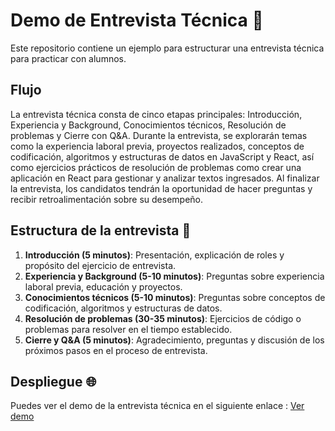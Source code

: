 # Demo de Entrevista Técnica 🚀

Este repositorio contiene un ejemplo para estructurar una entrevista técnica para practicar con alumnos. 
## Flujo 

La entrevista técnica consta de cinco etapas principales: Introducción, Experiencia y Background, Conocimientos técnicos, Resolución de problemas y Cierre con Q&A. Durante la entrevista, se explorarán temas como la experiencia laboral previa, proyectos realizados, conceptos de codificación, algoritmos y estructuras de datos en JavaScript y React, así como ejercicios prácticos de resolución de problemas como crear una aplicación en React para gestionar y analizar textos ingresados. Al finalizar la entrevista, los candidatos tendrán la oportunidad de hacer preguntas y recibir retroalimentación sobre su desempeño.

## Estructura de la entrevista 📝

1. **Introducción (5 minutos)**: Presentación, explicación de roles y propósito del ejercicio de entrevista.
2. **Experiencia y Background (5-10 minutos)**: Preguntas sobre experiencia laboral previa, educación y proyectos.
3. **Conocimientos técnicos (5-10 minutos)**: Preguntas sobre conceptos de codificación, algoritmos y estructuras de datos.
4. **Resolución de problemas (30-35 minutos)**: Ejercicios de código o problemas para resolver en el tiempo establecido.
5. **Cierre y Q&A (5 minutos)**: Agradecimiento, preguntas y discusión de los próximos pasos en el proceso de entrevista.


## Despliegue 🌐

Puedes ver el demo de la entrevista técnica en el siguiente enlace : [Ver demo](https://demo-entrevista-tecnica.vercel.app/)
